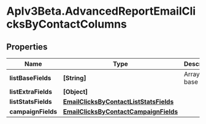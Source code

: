 # ApIv3Beta.AdvancedReportEmailClicksByContactColumns

## Properties

Name | Type | Description | Notes
------------ | ------------- | ------------- | -------------
**listBaseFields** | **[String]** | Array of base fields | 
**listExtraFields** | **[Object]** |  | 
**listStatsFields** | [**EmailClicksByContactListStatsFields**](EmailClicksByContactListStatsFields.md) |  | 
**campaignFields** | [**EmailClicksByContactCampaignFields**](EmailClicksByContactCampaignFields.md) |  | 


